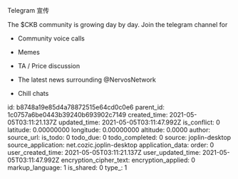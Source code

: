 Telegram 宣传

The $CKB community is growing day by day. Join the telegram channel for
- Community voice calls
- Memes
- TA / Price discussion
- The latest news surrounding 
@NervosNetwork
 
- Chill chats

id: b8748a19e85d4a78872515e64cd0c0e6
parent_id: 1c0757a6be0443b39240b693902c7149
created_time: 2021-05-05T03:11:21.137Z
updated_time: 2021-05-05T03:11:47.992Z
is_conflict: 0
latitude: 0.00000000
longitude: 0.00000000
altitude: 0.0000
author: 
source_url: 
is_todo: 0
todo_due: 0
todo_completed: 0
source: joplin-desktop
source_application: net.cozic.joplin-desktop
application_data: 
order: 0
user_created_time: 2021-05-05T03:11:21.137Z
user_updated_time: 2021-05-05T03:11:47.992Z
encryption_cipher_text: 
encryption_applied: 0
markup_language: 1
is_shared: 0
type_: 1